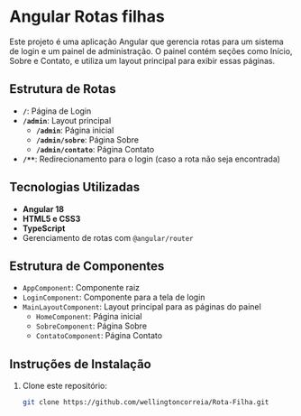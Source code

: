 # Angular Rotas filhas

Este projeto é uma aplicação Angular que gerencia rotas para um sistema de login e um painel de administração. O painel contém seções como Início, Sobre e Contato, e utiliza um layout principal para exibir essas páginas.

## Estrutura de Rotas

- **`/`**: Página de Login
- **`/admin`**: Layout principal
  - **`/admin`**: Página inicial
  - **`/admin/sobre`**: Página Sobre
  - **`/admin/contato`**: Página Contato
- **`/**`**: Redirecionamento para o login (caso a rota não seja encontrada)

## Tecnologias Utilizadas

- **Angular 18**
- **HTML5 e CSS3**
- **TypeScript**
- Gerenciamento de rotas com `@angular/router`

## Estrutura de Componentes

- `AppComponent`: Componente raiz
- `LoginComponent`: Componente para a tela de login
- `MainLayoutComponent`: Layout principal para as páginas do painel
  - `HomeComponent`: Página inicial
  - `SobreComponent`: Página Sobre
  - `ContatoComponent`: Página Contato

## Instruções de Instalação

1. Clone este repositório:
   ```bash
   git clone https://github.com/wellingtoncorreia/Rota-Filha.git
